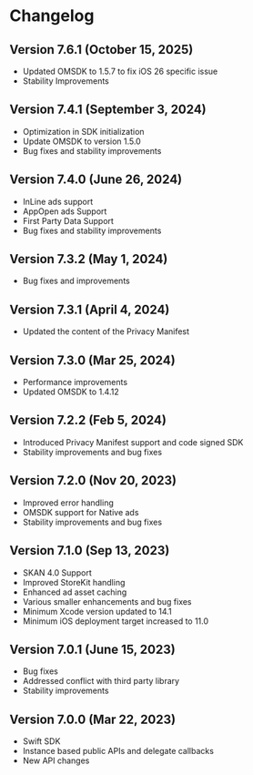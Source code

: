# Changelog

## Version 7.6.1 (October 15, 2025)
- Updated OMSDK to 1.5.7 to fix iOS 26 specific issue
- Stability Improvements 

## Version 7.4.1 (September 3, 2024)
- Optimization in SDK initialization
- Update OMSDK to version 1.5.0
- Bug fixes and stability improvements

## Version 7.4.0 (June 26, 2024)
- InLine ads support
- AppOpen ads Support
- First Party Data Support
- Bug fixes and stability improvements

## Version 7.3.2 (May 1, 2024)
- Bug fixes and improvements

## Version 7.3.1 (April 4, 2024)
- Updated the content of the Privacy Manifest

## Version 7.3.0 (Mar 25, 2024)
- Performance improvements
- Updated OMSDK to 1.4.12

## Version 7.2.2 (Feb 5, 2024)
- Introduced Privacy Manifest support and code signed SDK
- Stability improvements and bug fixes

## Version 7.2.0 (Nov 20, 2023)
- Improved error handling
- OMSDK support for Native ads
- Stability improvements and bug fixes

## Version 7.1.0 (Sep 13, 2023)
- SKAN 4.0 Support
- Improved StoreKit handling
- Enhanced ad asset caching
- Various smaller enhancements and bug fixes
- Minimum Xcode version updated to 14.1
- Minimum iOS deployment target increased to 11.0

## Version 7.0.1 (June 15, 2023)
- Bug fixes
- Addressed conflict with third party library
- Stability improvements

## Version 7.0.0 (Mar 22, 2023)
- Swift SDK
- Instance based public APIs and delegate callbacks
- New API changes
